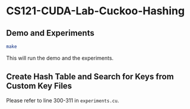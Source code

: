 # CS121-CUDA-Lab-Cuckoo-Hashing

## Demo and Experiments

```bash
make
```

This will run the demo and the experiments.

## Create Hash Table and Search for Keys from Custom Key Files

Please refer to line 300-311 in `experiments.cu`.
